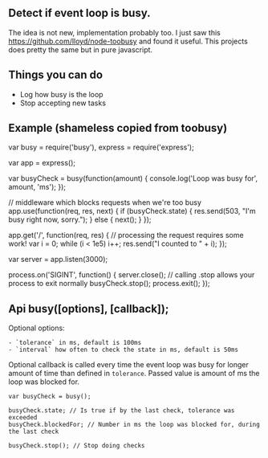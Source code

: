 ## Detect if event loop is busy.

The idea is not new, implementation probably too. I just saw this https://github.com/lloyd/node-toobusy and found it useful. This projects does pretty the same but in pure javascript.

## Things you can do

- Log how busy is the loop
- Stop accepting new tasks

## Example (shameless copied from toobusy)

var busy = require('busy'),
    express = require('express');

var app = express();

var busyCheck = busy(function(amount) {
    console.log('Loop was busy for', amount, 'ms');
});

// middleware which blocks requests when we're too busy
app.use(function(req, res, next) {
    if (busyCheck.state) {
        res.send(503, "I'm busy right now, sorry.");
    } else {
        next();
    }
});

app.get('/', function(req, res) {
    // processing the request requires some work!
    var i = 0;
    while (i < 1e5) i++;
    res.send("I counted to " + i);
});

var server = app.listen(3000);

process.on('SIGINT', function() {
    server.close();
    // calling .stop allows your process to exit normally
    busyCheck.stop();
    process.exit();
});

## Api busy([options], [callback]);

Optional options:

    - `tolerance` in ms, default is 100ms
    - `interval` how often to check the state in ms, default is 50ms

Optional callback is called every time the event loop was busy for longer amount of time than defined in `tolerance`. Passed value is amount of ms the loop was blocked for.


    var busyCheck = busy();

    busyCheck.state; // Is true if by the last check, tolerance was exceeded
    busyCheck.blockedFor; // Number in ms the loop was blocked for, during the last check

    busyCheck.stop(); // Stop doing checks
